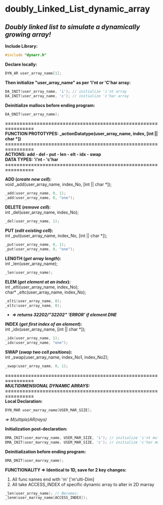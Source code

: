 # doubly_Linked_List_dynamic_array
_Doubly linked list to simulate a dynamically growing array!_
-----------------------------------------------------------

**Include Library:**
```c
#include "dynarr.h"
```
**Declare locally:**
```c
DYN_AR user_array_name[1];
```
**Then initialize "user_array_name" as per 'I'nt or 'C'har array:**
```c
DA_INIT(user_array_name, 'i'); // initialize 'i'nt array
DA_INIT(user_array_name, 'c'); // initialize 'c'har array
```
 
**Deinitialize mallocs before ending program:**
```c
DA_DNIT(user_array_name);
```

**===============================================================**<br/>
**FUNCTION PROTOTYPES: _actionDatatype(user_array_name, index, [int || char \*])**<br/>
**===============================================================**<br/>
**ACTIONS: add - del - put - len - elt - idx - swap**<br/>
**DATA TYPES: 'i'nt - 'c'har**<br/>
**===============================================================**<br/>

**ADD (*create new cell*):**</br>
void _add(user_array_name, index_No, [int || char *]);
```c
_add(user_array_name, 0, 1);
_add(user_array_name, 0, "one");
```

**DELETE (*remove cell*):**</br>
int _del(user_array_name, index_No);
```c
_del(user_array_name, 1);
```

**PUT (*edit existing cell*):**</br>
int _put(user_array_name, index_No, [int || char *]);
```c
_put(user_array_name, 0, 1);
_put(user_array_name, 0, "one");
```

**LENGTH (*get array length*):**</br>
int _len(user_array_name);
```c
_len(user_array_name);
```

**ELEM (*get element at an index*):**</br>
int _elti(user_array_name, index_No);</br>
char* _eltc(user_array_name, index_No);
```c
_elti(user_array_name, 0);
_eltc(user_array_name, 0);
```
* **_=> returns 32202/"32202" 'ERROR' if element DNE_** 

**INDEX (*get first index of an element*):**</br>
int _idx(user_array_name, [int || char *]);
```c
_idx(user_array_name, 1);
_idx(user_array_name, "one");
```

**SWAP (*swap two cell positions*):**</br>
int _swap(user_array_name, index_No1, index_No2);
```c
_swap(user_array_name, 0, 1);
```

**===============================================================**<br/>
_**MULTIDIMENSIONAL DYNAMIC ARRAYS:**_
**===============================================================**<br/>
**Local Declaration:**<br/>
```c
DYN_MAR user_marray_name[USER_MAR_SIZE];
```
_=> M(ultiple)AR(rays)_

**Initialization post-declaration:**
```c
DMA_INIT(user_marray_name, USER_MAR_SIZE, 'i'); // initialize 'i'nt multi-dimensional array
DMA_INIT(user_marray_name, USER_MAR_SIZE, 'c'); // initialize 'c'har multi-dimensional array
```
 
 
**Deinitialization before ending program:**
```c
DMA_DNIT(user_marray_name);
```
 
 **FUNCTIONALITY => Identical to 1D, save for 2 key changes:**
1) All func names end with 'm' ['m'ulti-Dim]
2) All take ACCESS_INDEX of specific dynamic array to alter in 2D marray
```c
_len(user_array_name); // Becomes:
_lenm(user_marray_name[ACCESS_INDEX]);
```

